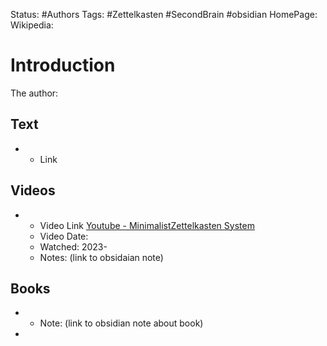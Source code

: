 Status: #Authors
Tags:  #Zettelkasten #SecondBrain #obsidian 
HomePage:
Wikipedia: 
# Introduction 
The author:

## Text
* * Link 

## Videos 
* *  Video Link [Youtube - MinimalistZettelkasten System](https://www.youtube.com/watch?v=E6ySG7xYgjY)
	* Video Date: 
	* Watched: 2023-
	* Notes:  (link to obsidaian note)


## Books
 *  * Note:  (link to obsidian note about book)
 * 